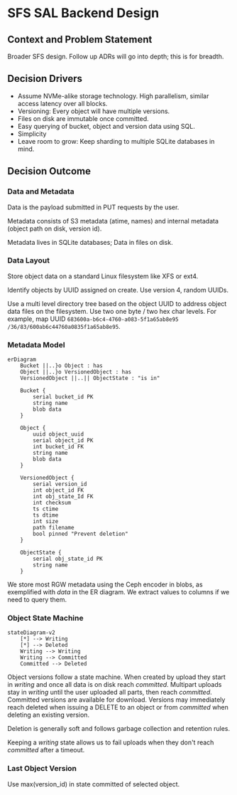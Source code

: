 # SFS SAL Backend Design

## Context and Problem Statement

Broader SFS design. Follow up ADRs will go into depth; this is for
breadth.

## Decision Drivers

* Assume NVMe-alike storage technology. High parallelism, similar
  access latency over all blocks.
* Versioning: Every object will have multiple versions.
* Files on disk are immutable once committed.
* Easy querying of bucket, object and version data using SQL.
* Simplicity
* Leave room to grow: Keep sharding to multiple SQLite databases in mind.

## Decision Outcome

### Data and Metadata

Data is the payload submitted in PUT requests by the user.

Metadata consists of S3 metadata (atime, names) and internal metadata
(object path on disk, version id).

Metadata lives in SQLite databases; Data in files on disk.

### Data Layout

Store object data on a standard Linux filesystem like XFS or ext4.

Identify objects by UUID assigned on create. Use version 4, random UUIDs.

Use a multi level directory tree based on the object UUID to address
object data files on the filesystem. Use two one byte / two hex char
levels. For example, map UUID `683600a-b6c4-4760-a083-5f1a65ab8e95`
`/36/83/600ab6c44760a0835f1a65ab8e95`.

### Metadata Model

```mermaid
erDiagram
    Bucket ||..}o Object : has
    Object ||..}o VersionedObject : has
    VersionedObject ||..|| ObjectState : "is in"

    Bucket {
        serial bucket_id PK
        string name
        blob data
    }

    Object {
        uuid object_uuid
        serial object_id PK
        int bucket_id FK
        string name
        blob data
    }

    VersionedObject {
        serial version_id
        int object_id FK
        int obj_state_Id FK
        int checksum
        ts ctime
        ts dtime
        int size
        path filename
        bool pinned "Prevent deletion"
    }

    ObjectState {
        serial obj_state_id PK
        string name
    }
```

We store most RGW metadata using the Ceph encoder in blobs, as
exemplified with *data* in the ER diagram. We extract values to
columns if we need to query them.

### Object State Machine

```mermaid
stateDiagram-v2
    [*] --> Writing
    [*] --> Deleted
    Writing --> Writing
    Writing --> Committed
    Committed --> Deleted
```

Object versions follow a state machine. When created by upload they
start in *writing* and once all data is on disk reach *committed*.
Multipart uploads stay in *writing* until the user uploaded all parts, then
reach *committed*. Committed versions are available for download.
Versions may immediately reach deleted when issuing a DELETE to an
object or from *committed* when deleting an existing version.

Deletion is generally soft and follows garbage collection and
retention rules.

Keeping a *writing* state allows us to fail uploads when they don't
reach *committed* after a timeout.

### Last Object Version

Use max(version_id) in state committed of selected object.
